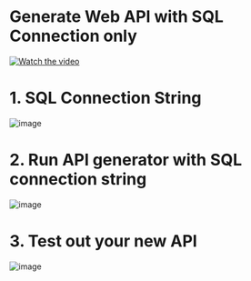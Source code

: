 # Generate Web API with SQL Connection only

[![Watch the video](https://github.com/karlpothast/GenerateWebAPIwSQLConn/assets/13120778/823b8f2f-ccab-4caf-80ba-1c50898d4b00)](https://youtu.be/seI8ZHD8qaQ)

# 1. SQL Connection String
![image](https://github.com/karlpothast/GenerateWebAPIwSQLConn/assets/13120778/3e7795d1-8b04-430b-9772-185876d7ea98)

# 2. Run API generator with SQL connection string
![image](https://github.com/karlpothast/GenerateWebAPIwSQLConn/assets/13120778/80cf059e-269a-4eca-9678-99d82f68cf5b)

# 3. Test out your new API
![image](https://github.com/karlpothast/GenerateWebAPIwSQLConn/assets/13120778/29ab26d0-0fc4-4f12-8666-39682d05ce0e)





